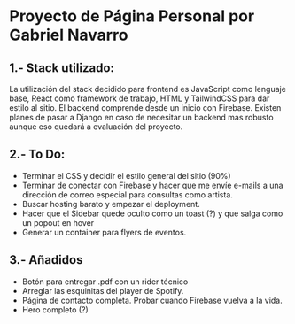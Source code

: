 # Proyecto de Página Personal por Gabriel Navarro

## 1.- Stack utilizado: 
La utilización del stack decidido para frontend es JavaScript como
lenguaje base, React como framework de trabajo, HTML y TailwindCSS para
dar estilo al sitio. 
El backend comprende desde un inicio con Firebase. Existen planes de pasar a Django 
en caso de necesitar un backend mas robusto aunque eso quedará a evaluación 
del proyecto. 

## 2.- To Do:
- Terminar el CSS y decidir el estilo general del sitio (90%)
- Terminar de conectar con Firebase y hacer que me envíe e-mails a una dirección
de correo especial para consultas como artista.
- Buscar hosting barato y empezar el deployment. 
- Hacer que el Sidebar quede oculto como un toast (?) y que salga como un popout en hover
- Generar un container para flyers de eventos. 


## 3.- Añadidos 
- Botón para entregar .pdf con un rider técnico
- Arreglar las esquinitas del player de Spotify.
- Página de contacto completa. Probar cuando Firebase vuelva a la vida.
- Hero completo (?)